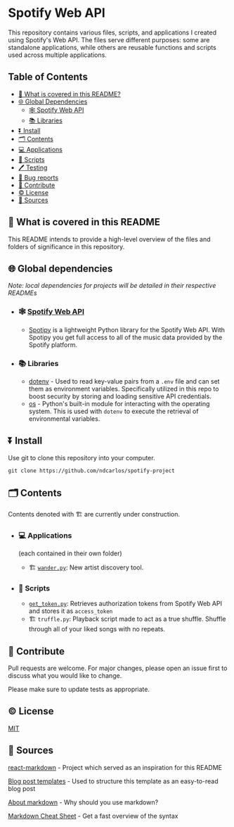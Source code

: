 # Spotify Web API

This repository contains various files, scripts, and applications I created using Spotify's Web API. The files serve different purposes: some are standalone applications, while others are reusable functions and scripts used across multiple applications.

## Table of Contents

*   [🙋 What is covered in this README?](#what-is-covered-in-this-README)
*   [🌐 Global Dependencies](#getting-started)
    *   [🕸️ Spotify Web API](#spotify-web-api)
    *   [📚 Libraries](#libraries)
*   [⏬ Install](#install)
*   [🗂️ Contents](#contents)
   *   [💻 Applications](#applications)
   *   [📝 Scripts](#scripts) 
*   [🖊️ Testing](#testing)
*   [🐛 Bug reports](#bug-reports)
*   [🤝 Contribute](#contribute)
*   [©️ License](#license)
*   [🔌 Sources](#sources)

## 🙋 What is covered in this README
This README intends to provide a high-level overview of the files and folders of significance in this repository. 

## 🌐 Global dependencies
_Note: local dependencies for projects will be detailed in their respective READMEs_
   * ### 🕸️ [Spotify Web API](https://developer.spotify.com/documentation/web-api)
      *  [Spotipy](https://spotipy.readthedocs.io/en/2.24.0/) is a lightweight Python library for the Spotify Web API. With Spotipy you get full access to all of the music data provided by the Spotify platform.  
   * ### 📚 Libraries
      * [dotenv](https://pypi.org/project/python-dotenv/) - Used to read key-value pairs from a `.env` file and can set them as environment variables. Specifically utilized in this repo to boost security by storing and loading sensitive API credentials.
      * [os](https://docs.python.org/3/library/os.html) - Python's built-in module for interacting with the operating system. This is used with `dotenv` to execute the retrieval of environmental variables.


## ⏬ Install
Use git to clone this repository into your computer.

```
git clone https://github.com/ndcarlos/spotify-project
```

## 🗂️ Contents
Contents denoted with 🏗️ are currently under construction.

   * ### 💻 Applications
     (each contained in their own folder)
      * 🏗️ [`wander.py`](https://github.com/ndcarlos/spotify-project/blob/main/wander/README.md): New artist discovery tool.


   * ### 📝 Scripts 
      * [`get_token.py`](https://github.com/ndcarlos/spotify-project/blob/main/get_token.py): Retrieves authorization tokens from Spotify Web API and stores it as `access_token`
      * 🏗️ `truffle.py`: Playback script made to act as a true shuffle. Shuffle through all of your liked songs with no repeats.


## 🤝 Contribute
Pull requests are welcome. For major changes, please open an issue first to discuss what you would like to change.

Please make sure to update tests as appropriate.

## ©️ License
[MIT](https://choosealicense.com/licenses/mit/)

## 🔌 Sources

[react-markdown][react-markdown] - Project which served as an inspiration for this README

[Blog post templates][blog-post-templates] - Used to structure this template as an easy-to-read blog post

[About markdown][about-markdown] - Why should you use markdown?

[Markdown Cheat Sheet][markdown-cheatsheet] - Get a fast overview of the syntax

[//]: # "Source definitions"
[react-markdown]: https://github.com/remarkjs/react-markdown "React-markdown project"
[blog-post-templates]: https://backlinko.com/hub/content/blog-post-templates "Backlinko blog post templates"
[about-markdown]: https://www.markdownguide.org/getting-started/ "Introduction to markdown"
[markdown-cheatsheet]: https://www.markdownguide.org/cheat-sheet/ "Markdown Cheat Sheet"

